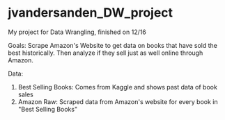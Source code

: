 # jvandersanden_DW_project

My project for Data Wrangling, finished on 12/16

Goals:
Scrape Amazon's Website to get data on books that have sold the best historically. Then analyze if they sell just as well online through Amazon.

Data:

1. Best Selling Books: Comes from Kaggle and shows past data of book sales
2. Amazon Raw: Scraped data from Amazon's website for every book in "Best Selling Books"
